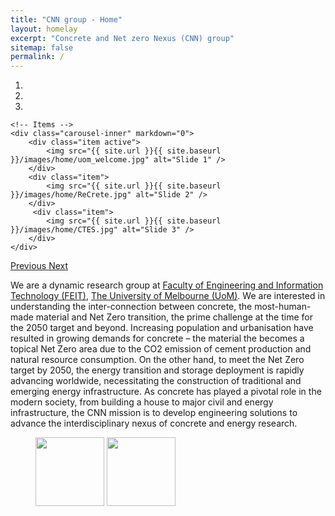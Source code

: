 ```yaml
---
title: "CNN group - Home"
layout: homelay
excerpt: "Concrete and Net zero Nexus (CNN) group"
sitemap: false
permalink: /
---
```


<div markdown="0" id="carousel" class="carousel slide" data-ride="carousel" data-interval="4000" data-pause="hover" >
    <!-- Menu -->
    <ol class="carousel-indicators">
        <li data-target="#carousel" data-slide-to="0" class="active"></li>
        <li data-target="#carousel" data-slide-to="1"></li>
        <li data-target="#carousel" data-slide-to="2"></li>
    </ol>

    <!-- Items -->
    <div class="carousel-inner" markdown="0">
        <div class="item active">
            <img src="{{ site.url }}{{ site.baseurl }}/images/home/uom_welcome.jpg" alt="Slide 1" />
        </div>
        <div class="item">
            <img src="{{ site.url }}{{ site.baseurl }}/images/home/ReCrete.jpg" alt="Slide 2" />
        </div>
         <div class="item">
            <img src="{{ site.url }}{{ site.baseurl }}/images/home/CTES.jpg" alt="Slide 3" />
        </div>
    </div>
  <a class="left carousel-control" href="#carousel" role="button" data-slide="prev">
    <span class="glyphicon glyphicon-chevron-left" aria-hidden="true"></span>
    <span class="sr-only">Previous</span>
  </a>
  <a class="right carousel-control" href="#carousel" role="button" data-slide="next">
    <span class="glyphicon glyphicon-chevron-right" aria-hidden="true"></span>
    <span class="sr-only">Next</span>
  </a>
</div>

We are a dynamic research group at [Faculty of Engineering and Information Technology (FEIT)](https://eng.unimelb.edu.au/), [The University of Melbourne (UoM)](https://infrastructure.eng.unimelb.edu.au/). We are interested in understanding the inter-connection between concrete, the most-human-made material and Net Zero transition, the prime challenge at the time for the 2050 target and beyond. Increasing population and urbanisation have resulted in growing demands for concrete – the material the becomes a topical Net Zero area due to the CO2 emission of cement production and natural resource consumption. On the other hand, to meet the Net Zero target by 2050, the energy transition and storage deployment is rapidly advancing worldwide, necessitating the construction of traditional and emerging energy infrastructure. As concrete has played a pivotal role in the modern society, from building a house to major civil and energy infrastructure, the CNN mission is to develop engineering solutions to advance the interdisciplinary nexus of concrete and energy research. 



<figure class="two">
  <img src="{{ site.url }}{{ site.baseurl }}/images/home/uom_logo.png" style="width: 110px">
  <img src="{{ site.url }}{{ site.baseurl }}/images/home/arc_logo.jpg" style="width: 110px">
</figure>


